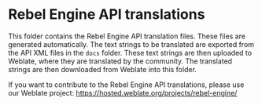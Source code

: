 # Rebel Engine API translations

This folder contains the Rebel Engine API translation files.
These files are generated automatically.
The text strings to be translated are exported from the API XML files in the `docs` folder.
These text strings are then uploaded to Weblate, where they are translated by the community.
The translated strings are then downloaded from Weblate into this folder.

If you want to contribute to the Rebel Engine API translations, please use our Weblate project:
https://hosted.weblate.org/projects/rebel-engine/
